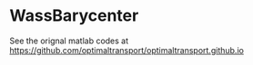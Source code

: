 # WassBarycenter
See the orignal matlab codes at https://github.com/optimaltransport/optimaltransport.github.io

